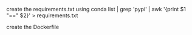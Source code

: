 create the requirements.txt using
conda list | grep 'pypi' | awk '{print $1 "==" $2}' > requirements.txt

create the Dockerfile
